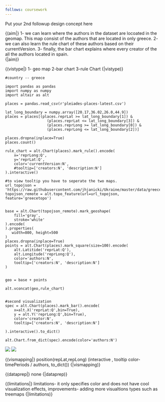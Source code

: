 ```yaml
---
follows: coursework
---
```


Put your 2nd followup design concept here

{(aim|}
1- we can learn  where the authors in the dataset are locoated in the geomap. This map consist of the authors that are located in only greece. 2- we can also learn the rule chart of these authors based on their currentVersion. 3- finally, the bar chart explains where every creator of the all the authors located in spain.  
{|aim)}

{(vistype|}
1- geo map 2-bar chart 3-rule Chart
{|vistype)}
```python{v hide}
#country -- greece

import pandas as pandas
import numpy as numpy
import altair as alt

places = pandas.read_csv(r'pleiades-places-latest.csv')

lat_long_boundary = numpy.array([20.17,36.02,26.0,44.9])
places = places[(places.reprLat >= lat_long_boundary[1]) & 
                   (places.reprLat <= lat_long_boundary[3]) &
                   (places.reprLong >= lat_long_boundary[0]) &
                   (places.reprLong <= lat_long_boundary[2])]

places.dropna(inplace=True)
places.count()

rule_chart = alt.Chart(places).mark_rule().encode(
    x='reprLong:Q',
    y='reprLat:Q',
    color='currentVersion:N',
    #tooltip=['creators:N', 'description:N']
).interactive()

#to view tooltip you have to seperate the two maps. 
url_topojson =  'https://raw.githubusercontent.com/jhjanicki/Ukraine/master/data/greece.topojson'
topojson_remote = alt.topo_feature(url=url_topojson, feature='greecetopo')


base = alt.Chart(topojson_remote).mark_geoshape(
    fill='gray',
    stroke='white'
).encode(
).properties( 
   width=800, height=500
)
places.dropna(inplace=True)
points = alt.Chart(places).mark_square(size=100).encode(
    alt.Latitide('reprLat:Q'),
    alt.Longitude('reprLong:Q'),
    color='authors:N',
    tooltip=['creators:N', 'description:N']
)


geo = base + points

alt.vconcat(geo,rule_chart)


#second visualization
spec = alt.Chart(places).mark_bar().encode(
    x=alt.X('reprLat:Q',bin=True),
    y = alt.Y('reprLong:Q',bin=True),
    color='creator:N',
    tooltip=['creators:N', 'description:N']
    
).interactive().to_dict() 

alt.Chart.from_dict(spec).encode(color='authors:N')
```
![](visualization-4.png)
![](visualization-3.png)

{(vismapping|}
position(repLat,repLong) (interactive , tooltip color- timePeriods / authors, to_dict())
{|vismapping)}

{(dataprep|}
none
{|dataprep)}

{(limitations|}
limitations- it only specifies color and does not have cool visualization effects, improvements- adding more visualtions types such as treemaps 
{|limitations)}
